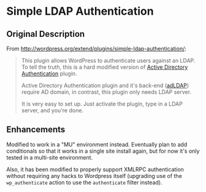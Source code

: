 # Simple LDAP Authentication
## Original Description

From <http://wordpress.org/extend/plugins/simple-ldap-authentication/>:

> This plugin allows WordPress to authenticate users against an LDAP. To tell the truth, this is a hard modified version of [Active Directory Authentication](http://wordpress.org/extend/plugins/active-directory-authentication/) plugin.
>
> Active Directory Authentication plugin and it's back-end ([adLDAP](http://adldap.sourceforge.net/)) require AD domain, in contrast, this plugin only needs LDAP server.
>
> It is very easy to set up. Just activate the plugin, type in a LDAP server, and you're done.

## Enhancements

Modified to work in a "MU" environment instead.  Eventually plan to add conditionals so that it works in a single site install again, but for now it's only tested in a multi-site environment.

Also, it has been modified to properly support XMLRPC authentication without requiring any hacks to Wordpress itself (upgrading use of the `wp_authenticate` action to use the `authenticate` filter instead).
